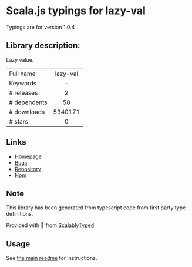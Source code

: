 
# Scala.js typings for lazy-val

Typings are for version 1.0.4

## Library description:
Lazy value.

|                    |                 |
| ------------------ | :-------------: |
| Full name          | lazy-val |
| Keywords           | - |
| # releases         | 2 |
| # dependents       | 58 |
| # downloads        | 5340171 |
| # stars            | 0 |

## Links
- [Homepage](https://github.com/develar/lazy-val)
- [Bugs](https://github.com/develar/lazy-val/issues)
- [Repository](https://github.com/develar/lazy-val)
- [Npm](https://www.npmjs.com/package/lazy-val)
    


## Note
This library has been generated from typescript code from first party type definitions.

Provided with :purple_heart: from [ScalablyTyped](https://github.com/oyvindberg/ScalablyTyped)

## Usage
See [the main readme](../../readme.md) for instructions.


